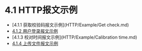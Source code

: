 # 4.1     HTTP报文示例

* [4.1.1    获取校验码报文示例](HTTP/Example/Get check.md)
* [4.1.2    用户登录报文示例](HTTP/Example/Land.md)
* [4.1.3    校对时间报文示例](HTTP/Example/Calibration time.md)
* [4.1.4    上传文件报文示例](HTTP/Example/Upload.md)